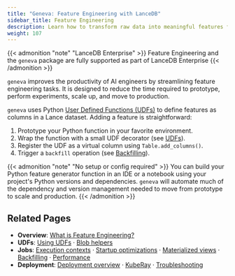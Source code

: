 ```yaml
---
title: "Geneva: Feature Engineering with LanceDB"
sidebar_title: Feature Engineering
description: Learn how to transform raw data into meaningful features for AI models using LanceDB's feature engineering capabilities. Scale your feature engineering workflows with distributed processing and UDFs.
weight: 107
---
```

{{< admonition "note" "LanceDB Enterprise" >}}
Feature Engineering and the `geneva` package are fully supported as part of LanceDB Enterprise
{{< /admonition >}}

`geneva` improves the productivity of AI engineers by streamlining feature engineering tasks. It is designed to reduce the time required to prototype, perform experiments, scale up, and move to production.

`geneva` uses Python [User Defined Functions (UDFs)](/docs/geneva/udfs/) to define features as columns in a Lance dataset. Adding a feature is straightforward:

1. Prototype your Python function in your favorite environment.
2. Wrap the function with a small UDF decorator (see [UDFs](/docs/geneva/udfs/)).
3. Register the UDF as a virtual column using `Table.add_columns()`.
4. Trigger a `backfill` operation (see [Backfilling](/docs/geneva/jobs/backfilling/)).

{{< admonition "note" "No setup or config required" >}}
You can build your Python feature generator function in an IDE or a notebook using your project's Python versions and dependencies. `geneva` will automate much of the dependency and version management needed to move from prototype to scale and production.
{{< /admonition >}}

## Related Pages

- **Overview**: [What is Feature Engineering?](/docs/geneva/overview/)
- **UDFs**: [Using UDFs](/docs/geneva/udfs/) · [Blob helpers](/docs/geneva/udfs/blobs/)
- **Jobs**: [Execution contexts](/docs/geneva/jobs/contexts/) · [Startup optimizations](/docs/geneva/jobs/startup/) · [Materialized views](/docs/geneva/jobs/materialized-views/) · [Backfilling](/docs/geneva/jobs/backfilling/) · [Performance](/docs/geneva/jobs/performance/)
- **Deployment**: [Deployment overview](/docs/geneva/deployment/) · [KubeRay](/docs/geneva/deployment/kuberay/) · [Troubleshooting](/docs/geneva/deployment/troubleshooting/)